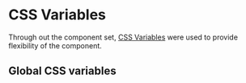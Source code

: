 # CSS Variables

Through out the component set, [CSS Variables](https://developer.mozilla.org/en-US/docs/Web/CSS/Using_CSS_custom_properties) were used to provide flexibility of the component.

## Global CSS variables

